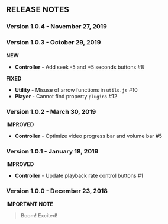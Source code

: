 ## RELEASE NOTES

### Version 1.0.4 - November 27, 2019

### Version 1.0.3 - October 29, 2019

**NEW**
- **Controller** - Add seek -5 and +5 seconds buttons #8

**FIXED**
- **Utility** - Misuse of arrow functions in `utils.js` #10
- **Player** - Cannot find property `plugins` #12

### Version 1.0.2 - March 30, 2019

**IMPROVED**
- **Controller** - Optimize video progress bar and volume bar #5

### Version 1.0.1 - January 18, 2019

**IMPROVED**
- **Controller** - Update playback rate control buttons #1

### Version 1.0.0 - December 23, 2018

**IMPORTANT NOTE**
> Boom! Excited!
